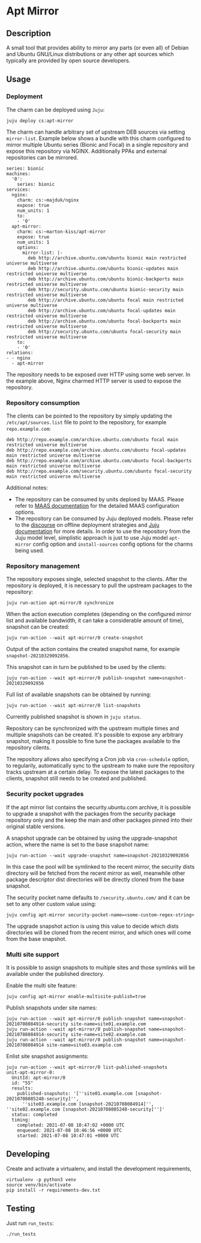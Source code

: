 # Apt Mirror

## Description

A small tool that provides ability to mirror any parts (or even all) of Debian and Ubuntu GNU/Linux distributions or any other apt sources which typically are provided by open source developers.

## Usage

### Deployment
The charm can be deployed using `Juju`:
```
juju deploy cs:apt-mirror
```

The charm can handle arbitrary set of upstream DEB sources via setting `mirror-list`. Example below shows a bundle with this charm configured to mirror multiple Ubuntu series (Bionic and Focal) in a single repository and expose this repository via NGINX. Additionally PPAs and external repositories can be mirrored.
```
series: bionic
machines:
  '0':
    series: bionic
services:
  nginx:
    charm: cs:~majduk/nginx
    expose: true
    num_units: 1
    to:
    - '0'
  apt-mirror:
    charm: cs:~marton-kiss/apt-mirror
    expose: true
    num_units: 1
    options:
      mirror-list: |-
        deb http://archive.ubuntu.com/ubuntu bionic main restricted universe multiverse
        deb http://archive.ubuntu.com/ubuntu bionic-updates main restricted universe multiverse
        deb http://archive.ubuntu.com/ubuntu bionic-backports main restricted universe multiverse
        deb http://security.ubuntu.com/ubuntu bionic-security main restricted universe multiverse
        deb http://archive.ubuntu.com/ubuntu focal main restricted universe multiverse
        deb http://archive.ubuntu.com/ubuntu focal-updates main restricted universe multiverse
        deb http://archive.ubuntu.com/ubuntu focal-backports main restricted universe multiverse
        deb http://security.ubuntu.com/ubuntu focal-security main restricted universe multiverse
    to:
    - '0'
relations:
- - nginx
  - apt-mirror
```

The repository needs to be exposed over HTTP using some web server. In the example above, Nginx charmed HTTP server is used to expose the repository.

### Repository consumption

The clients can be pointed to the repository by simply updating the `/etc/apt/sources.list` file to point to the repository, for example `repo.example.com`:
```
deb http://repo.example.com/archive.ubuntu.com/ubuntu focal main restricted universe multiverse
deb http://repo.example.com/archive.ubuntu.com/ubuntu focal-updates main restricted universe multiverse
deb http://repo.example.com/archive.ubuntu.com/ubuntu focal-backports main restricted universe multiverse
deb http://repo.example.com/security.ubuntu.com/ubuntu focal-security main restricted universe multiverse
```

Additional notes:
- The repository can be consumed by units deploed by MAAS. Please refer to [MAAS documentation](https://maas.io/docs/deb/2.9/ui/package-repositories) for the detailed MAAS configuration options.
- The repository can be consumed by Juju deployed models. Please refer to the [discourse](https://discourse.charmhub.io/t/offline-mode-strategies/1071) on offline deployment strategies and [Juju documentation](https://discourse.charmhub.io/t/configuring-models/1151) for more details. In order to use the repository from the Juju model level, simplistic approach is just to use Juju model `apt-mirror` config option and `install-sources` config options for the charms being used.

### Repository management

The repository exposes single, selected snapshot to the clients. After the repository is deployed, it is necessary to pull the upstream packages to the repository:
```
juju run-action apt-mirror/0 synchronize
```
When the action execution completes (depending on the configured mirror list and available bandwidth, it can take a considerable amount of time), snapshot can be created:
```
juju run-action --wait apt-mirror/0 create-snapshot
```
Output of the action contains the created snapshot name, for example `snapshot-20210329092856`.

This snapshot can in turn be published to be used by the clients:
```
juju run-action --wait apt-mirror/0 publish-snapshot name=snapshot-20210329092856
```

Full list of available snapshots can be obtained by running:
```
juju run-action --wait apt-mirror/0 list-snapshots
```
Currently published snapshot is shown in `juju status`. 

Repository can be synchronized with the upstream multiple times and multiple snapshots can be created. It's possible to expose any arbitrary snapshot, making it possible to fine tune the packages available to the repository cilents.

The repository allows also specifying a Cron job via `cron-schedule` option, to regularily, automatically sync to the upstream to make sure the repository tracks upstream at a certain delay. To expose the latest packages to the clients, snapshot still needs to be created and published.

### Security pocket upgrades

If the apt mirror list contains the security.ubuntu.com archive, it is possible to upgrade a snapshot with the packages from the security package repository only and the keep the main and other packages pinned into their original stable versions.

A snapshot upgrade can be obtained by using the upgrade-snapshot action, where the name is set to the base snapshot name:
```
juju run-action --wait upgrade-snapshot name=snapshot-20210329092856
```

In this case the pool will be symlinked to the recent mirror, the security dists directory will be fetched from the recent mirror as well, meanwhile other package descriptor dist directories will be directly cloned from the base snapshot.

The security pocket name defaults to `/security.ubuntu.com/` and it can be set to any other custom value using:
```
juju config apt-mirror security-pocket-name=<some-custom-regex-string>
```

The upgrade snapshot action is using this value to decide which dists directories will be cloned from the recent mirror, and which ones will come from the base snapshot.


### Multi site support

It is possible to assign snapshots to multiple sites and those symlinks will be available under the published directory.

Enable the multi site feature:
```
juju config apt-mirror enable-multisite-publish=true
```

Publish snapshots under site names:
```
juju run-action --wait apt-mirror/0 publish-snapshot name=snapshot-20210708084914-security site-name=site01.example.com
juju run-action --wait apt-mirror/0 publish-snapshot name=snapshot-20210708084914-security site-name=site02.example.com
juju run-action --wait apt-mirror/0 publish-snapshot name=snapshot-20210708084914 site-name=site03.example.com
```

Enlist site snapshot assignments:
```
juju run-action --wait apt-mirror/0 list-published-snapshots
unit-apt-mirror-0:
  UnitId: apt-mirror/0
  id: "55"
  results:
    published-snapshots: '[''site01.example.com [snapshot-20210708085248-security]'',
      ''site03.example.com [snapshot-20210708084914]'', ''site02.example.com [snapshot-20210708085248-security]'']'
  status: completed
  timing:
    completed: 2021-07-08 10:47:02 +0000 UTC
    enqueued: 2021-07-08 10:46:56 +0000 UTC
    started: 2021-07-08 10:47:01 +0000 UTC
```

## Developing

Create and activate a virtualenv,
and install the development requirements,

    virtualenv -p python3 venv
    source venv/bin/activate
    pip install -r requirements-dev.txt

## Testing

Just run `run_tests`:

    ./run_tests
